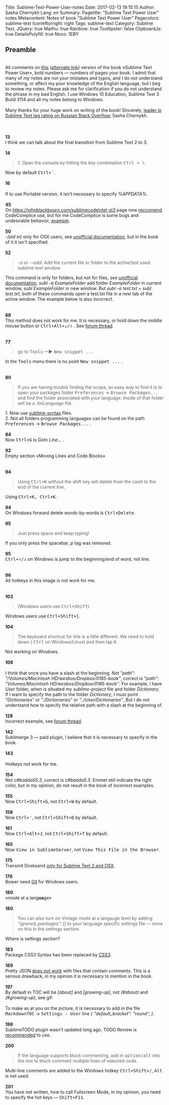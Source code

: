 Title: Sublime-Text-Power-User-notes
Date: 2017-02-13 19:15:15
Author: Sasha Chernykh
Lang: en
Summary: 
Pagetitle: “Sublime Text Power User” notes
Metacontent: Notes of book “Sublime Text Power User”
Pagecolors: sublime-text
Iconleftorright: right
Tags: sublime-text
Category: Sublime Text,
JQuery: true
Mailhu: true
Rainbow: true
Tooltipster: false
ClipboardJs: true
DetailsPolyfill: true
Noco: 1EBY

<h2>Preamble</h2>
<br /> All comments on <a href="http://jmp.sh/xasKD18">this</a> (<a href="https://docs.zoho.com/file/nqgo4e3473558e032489e9dc3bceb3db16723">alternate link</a>) version of the book «Sublime Text Power User», bold numbers — numbers of pages your book. I admit that many of my notes are not your mistakes and typos, and I do not understand something, or affect my poor knowledge of the English language, but I beg to review my notes. Please ask me for clarification if you do not understand the phrase in my bad English. I use Windows 10 Education, Sublime Text 3 Build 3114 and all my notes belong to Windows.
<br />
<br /> Many thanks for your huge work on writing of the book! Sincerely, <a href="http://ru.stackoverflow.com/tags/sublime-text/topusers">leader in Sublime Text tag rating on Russian Stack Overflow</a>, Sasha Chernykh.
<br />
<br />
<br /><br /><b>13</b>
<br /> I think we can talk about the final transition from Sublime Text 2 to 3.
<br /><br /><b>14</b>
<br />
<blockquote>1. Open the console by hitting the key combination
	<kbd>Ctrl + \</kbd>
</blockquote>
Now by default
<kbd>Ctrl+`</kbd>.
<br /><br /><b>16</b>
<br />
<br />
<img src="http://i.imgur.com/62uCZBa.png" alt=""><br />
 If to use Portable version, it isn't necessary to specify
<dfn>%APPDATA%</dfn>.
<br /><br /><b>45</b>
<br /> On <a href="https://johnblackbourn.com/sublimecodeintel-st3">https://johnblackbourn.com/sublimecodeintel-st3</a> page now <a href="https://github.com/spectacles/CodeComplice">reccomend</a> CodeComplice use, but for me CodeComplice is some bugs and undesirable behavior, <a href="https://github.com/spectacles/CodeComplice/issues/51">example</a>.
<br /><br /><b>50</b>
<br />
<dfn>-(std in)</dfn> only for OSX users, see <a href="http://docs.sublimetext.info/en/latest/command_line/command_line.html#invocations">unofficial documentation</a>, but in the book of it it isn't specified.
<br /><br /><b>52</b>
<br />
<blockquote>
	<dfn>-a</dfn> or
	<dfn>--add</dfn>: Add the current file or folder to the active/last used sublime text window</blockquote>
This command is only for folders, but not for files, see <a href="http://docs.sublimetext.info/en/latest/command_line/command_line.html#options">unofficial documentation</a>.
<dfn>subl -a ExampleFolder</dfn> add folder
<dfn>ExampleFolder</dfn> in current window,
<dfn>subl ExampleFolder</dfn> in new window. But
<dfn>subl -a test.txt</dfn> =
<dfn>subl test.txt</dfn>, both of these commands open a test.txt file in a new tab of the active window. The example below is also incorrect.
<br />
<br /><br /><b>68</b>
<br /> This method does not work for me. It is necessary, or hold down the middle mouse button or
<kbd>Ctrl+Alt+↓/↑</kbd> . See <a href="https://forum.sublimetext.com/t/solved-how-to-quick-select-in-every-line-between-first-and-last-for-me/21688">forum thread</a>.
<br />
<br /><br /><b>77</b>
<br />
<blockquote>go to
	<kbd>Tools</kbd> —►
	<kbd>New snippet ...</kbd>
</blockquote>
In the <kbd>Tools</kbd> menu there is no point <kbd>New snippet ...</kbd> .
<br />
<br />
<img src="http://i.imgur.com/K3YqJ4S.png" alt="">
<br /><br /><b>80</b>
<br />
<blockquote>If you are having trouble finding the scope, an easy way to find it is to open your packages folder
	<kbd>Preferences</kbd> →
		<kbd>Browse Packages...</kbd> and find the folder associated with your language. Inside of that folder will be a
		<dfn>.tmLanguage </dfn> file.</blockquote>
1. Now use <a href="https://www.sublimetext.com/docs/3/syntax.html">sublime-syntax</a> files.<br />
2. Not all folders programming languages can be found on the path
<kbd>Preferences</kbd> →
<kbd>Browse Packages...</kbd> .
<br /><br /><b>84</b>
<br /> Now
<kbd>Ctrl+G</kbd> is <dfn>Goto Line...</dfn> .
<br /><br /><b>92</b>
<br /> Empty section «Moving Lines and Code Blocks»
<br />
<br />
<img src="http://i.imgur.com/x1tF1mG.png" alt="">
<br /><br /><b>94</b>
<br />
<blockquote>Using
	<kbd>Ctrl+K</kbd> without the shift key will delete from the caret to the end of the current line.</blockquote>
Using
<kbd>Ctrl+K, Ctrl+K</kbd>.
<br /><br /><b>94</b>
<br /> On Windows forward delete words-by-words is
<kbd>Ctrl+Delete</kbd>.
<br /><br /><b>95</b>
<br />
<blockquote>Just press space and keep typing!</blockquote>
If you only press the spacebar,
<dfn>p</dfn> tag was removed.
	<br /><br /><b>95</b>
	<br />
	<kbd>Ctrl+↑/↓</kbd> on Windows is jump to the beginning/end of word, not line.
	<br />
	<br />
	<img src="http://i.imgur.com/u3zjnlJ.png" alt="">
	<br /><br /><b>96</b>
	<br /> All hotkeys in this image is not work for me.
	<br />
	<br />
	<img src="http://i.imgur.com/li2YjO9.png" alt="">
	<br /><br /><b>103</b>
	<br />
	<blockquote>(Windows users use
		<kbd>Ctrl+Shift</kbd>)</blockquote>
	Windows users use
	<kbd>Ctrl+Shift+[</kbd>.
	<br /><br /><b>104</b>
	<br />
	<blockquote>The keyboard shortcut for this is a little different. We need to hold down (
		<kbd>Ctrl</kbd> on Windows/Linux) and then tap
			<kbd>K</kbd>.</blockquote>
	Not working on Windows.
	<br /><br /><b>108</b>
	<br />
	<br />
	<img src="http://i.imgur.com/nlEMn8q.png" alt=""><br /> I think that once you have a slash at the beginning. Not
	<dfn>"path": "/Volumes/Macintosh HD/wesbos/Dropbox/0185-book"</dfn>, correct is
	<dfn>"path": "Volumes/Macintosh HD/wesbos/Dropbox/0185-book"</dfn>. For example, I have
	<dfn>User</dfn> folder, when is situated my
	<dfn>sublime-project</dfn> file and folder
	<dfn>Dictionary</dfn>. If I want to specify the path to the folder
	<dfn>Dictionary</dfn>, I must point
	<dfn>"Dictionaries"</dfn> or
	<dfn>"./Dictionaries"</dfn> or
	<dfn>"../User/Dictionaries"</dfn>, But I do not understand how to specify the relative path with a slash at the beginning of.
	<br /><br /><b>128</b>
	<br /> Incorrect example, see <a href="https://forum.sublimetext.com/t/not-automatic-change-of-build-system/21745">forum thread</a>.
	<br /><br /><b>142</b>
	<br /> Sublimerge 3 — paid plugin, I believe that it is necessary to specify in the book.
	<br /><br /><b>143</b>
	<br />
	<br />
	<img src="http://i.imgur.com/1Vfnz56.png" alt="">
	<br /> Hotkeys not work for me.
	<br /><br /><b>154</b>
	<br /> Not
	<dfn>c#badda55.3</dfn>, correct is
	<dfn>c#badda5.3</dfn>. Emmet still indicate the right color, but in my opinion, do not result in the book of incorrect examples.
	<br /><br /><b>155</b>
	<br /> Now
	<kbd>Ctrl+Shift+G</kbd>, not
	<kbd>Ctrl+W</kbd> by default.
	<br /><br /><b>158</b>
	<br /> Now
	<kbd>Ctrl+'</kbd>, not
	<kbd>Ctrl+Shift+D</kbd> by default.
	<br /><br /><b>161</b>
	<br /> Now
	<kbd>Ctrl+Alt+J</kbd>, not
	<kbd>Ctrl+Shift+T</kbd> by default.
	<br /><br /><b>165</b>
	<br /> Now
	<kbd>View in SublimeServer</kbd>, not
	<kbd>View This File in the Browser</kbd>.
	<br /><br /><b>175</b>
	<br /> Transmit Dosksend <a href="https://packagecontrol.io/packages/Transmit%20Docksend">only for Sublime Text 2 and OSX</a>.
	<br /><br /><b>176</b>
	<br /> Bower need <a href="https://github.com/benschwarz/sublime-bower#installation">Git</a> for Windows users.
	<br /><br /><b>180</b>
	<br /> «mode at a lang<b>ua</b>ge»
	<br /><br /><b>180</b>
	<br />
	<blockquote>You can also turn on Vintage mode at a langauge level by adding
		<dfn>"ignored_packages": []</dfn> to your language specific settings file — more on this in the settings section.</blockquote>
	Where is settings section?
	<br /><br /><b>183</b>
	<br /> Package CSS3 Syntax has been replaced by <a href="https://github.com/y0ssar1an/CSS3_Syntax#announcement-for-st3-users-this-package-has-been-replaced-by-css3-this-package-will-be-removed-some-time-after-sublime-text-3-is-released">CSS3</a>.
	<br /><br /><b>189</b>
	<br /> Pretty JSON <a href="https://github.com/dzhibas/SublimePrettyJson/issues/70">does not work</a> with files that contain comments. This is a serious drawback, in my opinion it is necessary to mention in the book.
	<br /><br /><b>197</b>
	<br /> By default in TOC will be
	<dfn>[about]</dfn> and
	<dfn>[growing-up]</dfn>, not
	<dfn>(#about)</dfn> and
	<dfn>(#growing-up)</dfn>, see gif:
	<br />
	<br />
	<img src="https://packagecontrol.io/readmes/img/b64bfa89d42bf72a062e070872a03f6832d62ae5.gif" alt=""><br /> To make as at you on the picture, it is necessary to add in the file
	<kbd>MarkdownTOC</kbd> →
	<kbd>Settings - User</kbd> line <dfn>{ "default_bracket": "round", }</dfn>.
	<br /><br /><b>198</b>
	<br /> SublimeTODO plugin wasn't updated long ago, TODO Review is <a href="https://github.com/robcowie/SublimeTODO">recommended</a> to use.
	<br /><br /><b>200</b>
	<br />
	<blockquote>If the language supports block commenting, add in
		<kbd>option/alt</kbd> into the mix to block comment multiple lines of selected code.</blockquote>
	Multi-line comments are added to the Windows hotkey
	<kbd>Ctrl+Shift+/</kbd>, <kbd>Alt</kbd> is not used.
	<br /><br /><b>201</b>
	<br /> You have not written, how to call Fullscreen Mode, in my opinion, you need to specify the hot keys —
	<kbd>Shift+F11</kbd>.
